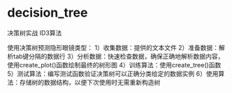 # decision_tree
决策树实战  ID3算法

使用决策树预测隐形眼镜类型：
1）收集数据：提供的文本文件
2）准备数据：解析tab键分隔的数据行
3）分析数据：快速检查数据，确保正确地解析数据内容，使用create_plot()函数绘制最终的树形图
4）训练算法：使用create_tree()函数
5）测试算法：编写测试函数验证决策树可以正确分类给定的数据实例
6）使用算法：存储树的数据结构，以便下次使用时无需重新构造树
